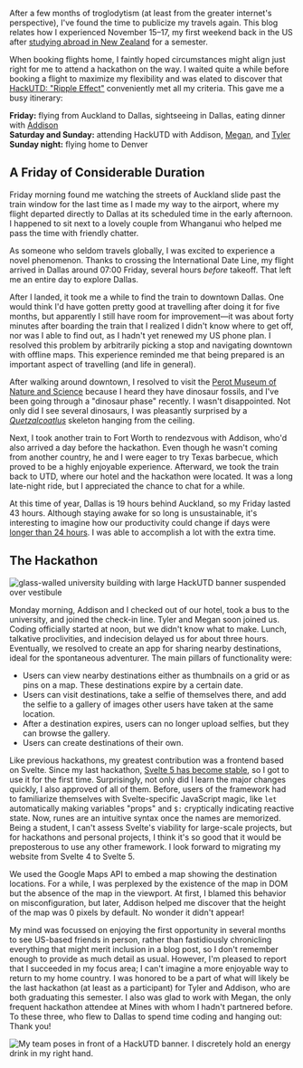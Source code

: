 After a few months of troglodytism (at least from the greater internet's
perspective), I've found the time to publicize my travels again. This blog
relates how I experienced November 15–17, my first weekend back in the US after
[studying abroad in New Zealand](/blog/nz0) for a semester.

When booking flights home, I faintly hoped circumstances might align just right
for me to attend a hackathon on the way. I waited quite a while before booking
a flight to maximize my flexibility and was elated to discover that [HackUTD:
"Ripple Effect"]() conveniently met all my criteria. This gave me a busy
itinerary:

**Friday:** flying from Auckland to Dallas, sightseeing in Dallas, eating
dinner with [Addison](https://tgrcode.com/)  
**Saturday and Sunday:** attending HackUTD with Addison,
[Megan](https://github.com/megankulshekar), and [Tyler](https://tbwright.dev)  
**Sunday night:** flying home to Denver  

## A Friday of Considerable Duration

Friday morning found me watching the streets of Auckland slide past the train
window for the last time as I made my way to the airport, where my flight
departed directly to Dallas at its scheduled time in the early afternoon. I
happened to sit next to a lovely couple from Whanganui who helped me pass the
time with friendly chatter.

As someone who seldom travels globally, I was excited to experience a novel
phenomenon. Thanks to crossing the International Date Line, my flight arrived
in Dallas around 07:00 Friday, several hours *before* takeoff. That left me an
entire day to explore Dallas.

After I landed, it took me a while to find the train to downtown Dallas. One
would think I'd have gotten pretty good at travelling after doing it for five
months, but apparently I still have room for improvement—it was about forty
minutes after boarding the train that I realized I didn't know where to get
off, nor was I able to find out, as I hadn't yet renewed my US phone plan. I
resolved this problem by arbitrarily picking a stop and navigating downtown
with offline maps. This experience reminded me that being prepared is an
important aspect of travelling (and life in general).

After walking around downtown, I resolved to visit the [Perot Museum of Nature
and Science](https://www.perotmuseum.org/) because I heard they have dinosaur
fossils, and I've been going through a "dinosaur phase" recently. I wasn't
disappointed. Not only did I see several dinosaurs, I was pleasantly surprised
by a [*Quetzalcoatlus*](https://en.wikipedia.org/wiki/Quetzalcoatlus) skeleton
hanging from the ceiling.

Next, I took another train to Fort Worth to rendezvous with Addison, who'd also
arrived a day before the hackathon. Even though he wasn't coming from another
country, he and I were eager to try Texas barbecue, which proved to be a highly
enjoyable experience. Afterward, we took the train back to UTD, where our hotel
and the hackathon were located. It was a long late-night ride, but I
appreciated the chance to chat for a while.

At this time of year, Dallas is 19 hours behind Auckland, so my Friday lasted
43 hours. Although staying awake for so long is unsustainable, it's interesting
to imagine how our productivity could change if days were [longer than 24
hours](https://xkcd.com/320). I was able to accomplish a lot with the extra
time.

## The Hackathon

![glass-walled university building with large HackUTD banner suspended over vestibule](waiting.webp "Waiting in line to check in.")

Monday morning, Addison and I checked out of our hotel, took a bus to the
university, and joined the check-in line. Tyler and Megan soon joined us.
Coding officially started at noon, but we didn't know what to make. Lunch,
talkative proclivities, and indecision delayed us for about three hours.
Eventually, we resolved to create an app for sharing nearby destinations, ideal
for the spontaneous adventurer. The main pillars of functionality were:
* Users can view nearby destinations either as thumbnails on a grid or as pins
on a map. These destinations expire by a certain date.
* Users can visit destinations, take a selfie of themselves there, and add the
selfie to a gallery of images other users have taken at the same location.
* After a destination expires, users can no longer upload selfies, but they can
browse the gallery.
* Users can create destinations of their own.

Like previous hackathons, my greatest contribution was a frontend based on
Svelte. Since my last hackathon, [Svelte&nbsp;5 has become
stable](https://svelte.dev/blog/svelte-5-is-alive), so I got to use it for the
first time. Surprisingly, not only did I learn the major changes quickly, I
also approved of all of them. Before, users of the framework had to familiarize
themselves with Svelte-specific JavaScript magic, like `let` automatically
making variables "props" and `$:` cryptically indicating reactive state. Now,
runes are an intuitive syntax once the names are memorized. Being a student, I
can't assess Svelte's viability for large-scale projects, but for hackathons
and personal projects, I think it's so good that it would be preposterous to
use any other framework. I look forward to migrating my website from
Svelte&nbsp;4 to Svelte&nbsp;5.

We used the Google Maps API to embed a map showing the destination locations.
For a while, I was perplexed by the existence of the map in DOM but the absence
of the map in the viewport. At first, I blamed this behavior on
misconfiguration, but later, Addison helped me discover that the height of the
map was 0&nbsp;pixels by default. No wonder it didn't appear!

My mind was focussed on enjoying the first opportunity in several months to see
US-based friends in person, rather than fastidiously chronicling everything
that might merit inclusion in a blog post, so I don't remember enough to
provide as much detail as usual. However, I'm pleased to report that I
succeeded in my focus area; I can't imagine a more enjoyable way to return to
my home country. I was honored to be a part of what will likely be the last
hackathon (at least as a participant) for Tyler and Addison, who are both
graduating this semester. I also was glad to work with Megan, the only frequent
hackathon attendee at Mines with whom I hadn't partnered before. To these
three, who flew to Dallas to spend time coding and hanging out: Thank you!

![My team poses in front of a HackUTD banner. I discretely hold an energy drink in my right hand.](big_four.webp "I definitely didn't forget to put my energy drink down before posing for this photo. From left to right: Megan, Tyler, me (Byron), and Addison.")
